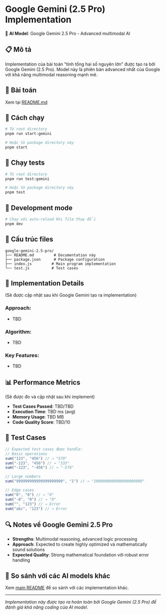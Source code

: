 # Google Gemini (2.5 Pro) Implementation

🤖 **AI Model**: Google Gemini 2.5 Pro - Advanced multimodal AI

## 📋 Mô tả

Implementation của bài toán "tính tổng hai số nguyên lớn" được tạo ra bởi Google Gemini (2.5 Pro). Model này là phiên bản advanced nhất của Google với khả năng multimodal reasoning mạnh mẽ.

## 🎯 Bài toán

Xem tại [README.md](../../README.md)

## 🚀 Cách chạy

```bash
# Từ root directory
pnpm run start:gemini

# Hoặc từ package directory này
pnpm start
```

## 🧪 Chạy tests

```bash
# Từ root directory
pnpm run test:gemini

# Hoặc từ package directory này
pnpm test
```

## 🔄 Development mode

```bash
# Chạy với auto-reload khi file thay đổi
pnpm dev
```

## 📁 Cấu trúc files

```
google-gemini-2.5-pro/
├── README.md         # Documentation này
├── package.json      # Package configuration
├── index.js         # Main program implementation
└── test.js          # Test cases
```

## 🧩 Implementation Details

(Sẽ được cập nhật sau khi Google Gemini tạo ra implementation)

### Approach:
- TBD

### Algorithm:
- TBD

### Key Features:
- TBD

## 📊 Performance Metrics

(Sẽ được đo và cập nhật sau khi implement)

- **Test Cases Passed**: TBD/TBD
- **Execution Time**: TBD ms (avg)
- **Memory Usage**: TBD MB
- **Code Quality Score**: TBD/10

## 🎯 Test Cases

```javascript
// Expected test cases được handle:
// Basic operations
sum("123", "456") // → "579"
sum("-123", "456") // → "333"
sum("-123", "-456") // → "-579"

// Large numbers
sum("999999999999999999999", "1") // → "1000000000000000000000"

// Edge cases
sum("0", "0") // → "0"
sum("-0", "0") // → "0"
sum("", "123") // → Error
sum("abc", "123") // → Error
```

## 🔍 Notes về Google Gemini 2.5 Pro

- **Strengths**: Multimodal reasoning, advanced logic processing
- **Approach**: Expected to create highly optimized và mathematically sound solutions
- **Expected Quality**: Strong mathematical foundation với robust error handling

## 🤝 So sánh với các AI models khác

Xem [main README](../../README.md) để so sánh với các implementation khác.

---
*Implementation này được tạo ra hoàn toàn bởi Google Gemini (2.5 Pro) để đánh giá khả năng coding của AI model.*